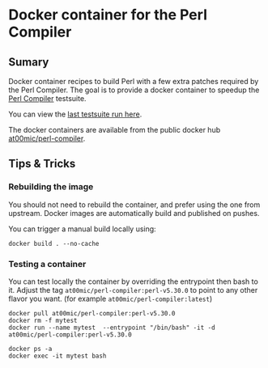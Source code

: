 # Docker container for the Perl Compiler

## Sumary

Docker container recipes to build Perl with a few extra patches required by the Perl Compiler.
The goal is to provide a docker container to speedup the [Perl Compiler](https://github.com/atoomic/perl-compiler) testsuite.

You can view the [last testsuite run here](https://github.com/atoomic/perl-compiler/actions).

The docker containers are available from the public docker hub [at00mic/perl-compiler](https://hub.docker.com/repository/docker/at00mic/perl-compiler/general).

## Tips & Tricks

### Rebuilding the image

You should not need to rebuild the container, and prefer using the one from upstream.
Docker images are automatically build and published on pushes.

You can trigger a manual build locally using:

    docker build . --no-cache

### Testing a container

You can test locally the container by overriding the entrypoint then bash to it.
Adjust the tag `at00mic/perl-compiler:perl-v5.30.0` to point to any other flavor you want.
(for example `at00mic/perl-compiler:latest`)

    docker pull at00mic/perl-compiler:perl-v5.30.0
    docker rm -f mytest
    docker run --name mytest  --entrypoint "/bin/bash" -it -d at00mic/perl-compiler:perl-v5.30.0

    docker ps -a
    docker exec -it mytest bash
